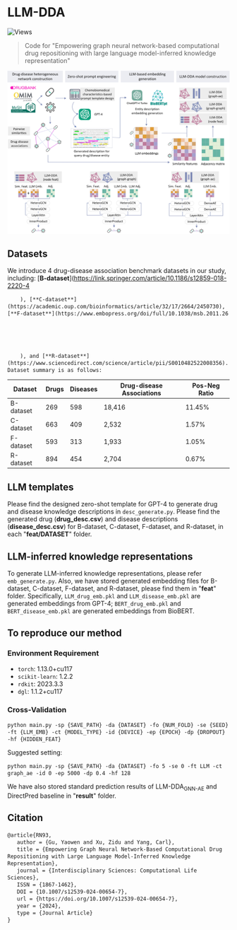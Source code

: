 # LLM-DDA
![Views](https://komarev.com/ghpvc/?username=Somewhat120&label=LLM-DDA%20views&color=0e75b6&style=flat)

> Code for "Empowering graph neural network-based computational drug repositioning with large language model-inferred knowledge representation"

![Workflow](workflow.jpg)

## Datasets
We introduce 4 drug-disease association benchmark datasets in our study, including: [**B-dataset**](https://link.springer.com/article/10.1186/s12859-018-2220-4
        
        
        
        
        
        ), [**C-dataset**](https://academic.oup.com/bioinformatics/article/32/17/2664/2450730), [**F-dataset**](https://www.embopress.org/doi/full/10.1038/msb.2011.26
        
        
        
        
        
        ), and [**R-dataset**](https://www.sciencedirect.com/science/article/pii/S0010482522008356). Dataset summary is as follows:

| Dataset   | Drugs | Diseases | Drug-disease Associations | Pos-Neg Ratio |
|-----------|-------|----------|--------------------------|---------------|
| B-dataset | 269   | 598      | 18,416                   | 11.45%        |
| C-dataset | 663   | 409      | 2,532                    | 1.57%         |
| F-dataset | 593   | 313      | 1,933                    | 1.05%         |
| R-dataset | 894   | 454      | 2,704                    | 0.67%         |

## LLM templates
Please find the designed zero-shot template for GPT-4 to generate drug and disease knowledge descriptions in ```desc_generate.py```. Please find the generated drug (**drug_desc.csv**) and disease descriptions (**disease_desc.csv**) for B-dataset, C-dataset, F-dataset, and R-dataset, in each "**feat/DATASET**" folder.

## LLM-inferred knowledge representations
To generate LLM-inferred knowledge representations, please refer ```emb_generate.py```. Also, we have stored generated embedding files for B-dataset, C-dataset, F-dataset, and R-dataset, please find them in "**feat**" folder. Specifically, ```LLM_drug_emb.pkl``` and ```LLM_disease_emb.pkl``` are generated embeddings from GPT-4; ```BERT_drug_emb.pkl``` and ```BERT_disease_emb.pkl``` are generated embeddings from BioBERT.

## To reproduce our method

### Environment Requirement
- `torch`: 1.13.0+cu117
- `scikit-learn`: 1.2.2
- `rdkit`: 2023.3.3
- `dgl`: 1.1.2+cu117

### Cross-Validation
```
python main.py -sp {SAVE_PATH} -da {DATASET} -fo {NUM_FOLD} -se {SEED} -ft {LLM_EMB} -ct {MODEL_TYPE} -id {DEVICE} -ep {EPOCH} -dp {DROPOUT} -hf {HIDDEN_FEAT}
```
Suggested setting:
```
python main.py -sp {SAVE_PATH} -da {DATASET} -fo 5 -se 0 -ft LLM -ct graph_ae -id 0 -ep 5000 -dp 0.4 -hf 128
```

We have also stored standard prediction results of LLM-DDA<sub>GNN-AE</sub> and DirectPred baseline in "**result**" folder.

## Citation
```
@article{RN93,
   author = {Gu, Yaowen and Xu, Zidu and Yang, Carl},
   title = {Empowering Graph Neural Network-Based Computational Drug Repositioning with Large Language Model-Inferred Knowledge Representation},
   journal = {Interdisciplinary Sciences: Computational Life Sciences},
   ISSN = {1867-1462},
   DOI = {10.1007/s12539-024-00654-7},
   url = {https://doi.org/10.1007/s12539-024-00654-7},
   year = {2024},
   type = {Journal Article}
}
```
